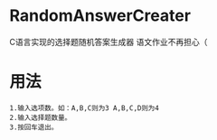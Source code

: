 # RandomAnswerCreater
C语言实现的选择题随机答案生成器 语文作业不再担心（


# 用法
	1.输入选项数。如：A,B,C则为3 A,B,C,D则为4
	2.输入选择题数量。
	3.按回车退出。

